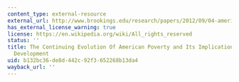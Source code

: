 ```yaml
---
content_type: external-resource
external_url: http://www.brookings.edu/research/papers/2012/09/04-american-poverty-berube
has_external_license_warning: true
license: https://en.wikipedia.org/wiki/All_rights_reserved
status: ''
title: The Continuing Evolution Of American Poverty and Its Implications For Community
  Development
uid: b132bc36-de8d-442c-92f3-652268b13da4
wayback_url: ''
---
```

